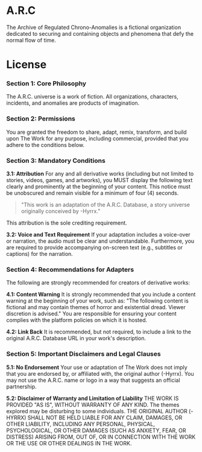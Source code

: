 # A.R.C
The Archive of Regulated Chrono-Anomalies is a fictional organization dedicated to securing and containing objects and phenomena that defy the normal flow of time.

# License
### Section 1: Core Philosophy
The A.R.C. universe is a work of fiction. All organizations, characters, incidents, and anomalies are products of imagination.

### Section 2: Permissions
You are granted the freedom to share, adapt, remix, transform, and build upon The Work for any purpose, including commercial, provided that you adhere to the conditions below.

### Section 3: Mandatory Conditions

**3.1: Attribution**
For any and all derivative works (including but not limited to stories, videos, games, and artworks), you MUST display the following text clearly and prominently at the beginning of your content. This notice must be unobscured and remain visible for a minimum of four (4) seconds.

> "This work is an adaptation of the A.R.C. Database, a story universe originally conceived by -Hyrrx."

This attribution is the sole crediting requirement.

**3.2: Voice and Text Requirement**
If your adaptation includes a voice-over or narration, the audio must be clear and understandable. Furthermore, you are required to provide accompanying on-screen text (e.g., subtitles or captions) for the narration.

### Section 4: Recommendations for Adapters

The following are strongly recommended for creators of derivative works:

**4.1: Content Warning**
It is strongly recommended that you include a content warning at the beginning of your work, such as: "The following content is fictional and may contain themes of horror and existential dread. Viewer discretion is advised." You are responsible for ensuring your content complies with the platform policies on which it is hosted.

**4.2: Link Back**
It is recommended, but not required, to include a link to the original A.R.C. Database URL in your work's description.

### Section 5: Important Disclaimers and Legal Clauses

**5.1: No Endorsement**
Your use or adaptation of The Work does not imply that you are endorsed by, or affiliated with, the original author (-Hyrrx). You may not use the A.R.C. name or logo in a way that suggests an official partnership.

**5.2: Disclaimer of Warranty and Limitation of Liability**
THE WORK IS PROVIDED "AS IS", WITHOUT WARRANTY OF ANY KIND. The themes explored may be disturbing to some individuals. THE ORIGINAL AUTHOR (-HYRRX) SHALL NOT BE HELD LIABLE FOR ANY CLAIM, DAMAGES, OR OTHER LIABILITY, INCLUDING ANY PERSONAL, PHYSICAL, PSYCHOLOGICAL, OR OTHER DAMAGES (SUCH AS ANXIETY, FEAR, OR DISTRESS) ARISING FROM, OUT OF, OR IN CONNECTION WITH THE WORK OR THE USE OR OTHER DEALINGS IN THE WORK.
